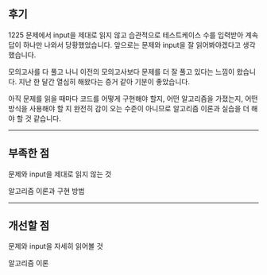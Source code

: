 ## 후기

1225 문제에서 input을 제대로 읽지 않고 습관적으로 테스트케이스 수를 입력받아 계속 답이 하나만 나와서 당황했었습니다. 앞으로는 문제와 input을 잘 읽어봐야겠다고 생각했습니다.

모의고사를 다 풀고 나니 이전의 모의고사보다 문제를 더 잘 풀고 있다는 느낌이 왔습니다. 지난 한 달간 열심히 해왔다는 증거 같아 기분이 좋았습니다.

아직 문제를 읽을 때마다 코드를 어떻게 구현해야 할지, 어떤 알고리즘을 가졌는지, 어떤 방식을 사용해야 할 지 완전히 감이 오는 수준이 아니므로 알고리즘 이론과 실습을 더 해야 할 것 같습니다.

---

## 부족한 점

문제와 input을 제대로 읽지 않는 것

알고리즘 이론과 구현 방법

---

## 개선할 점

문제와 input을 자세히 읽어볼 것

알고리즘 이론